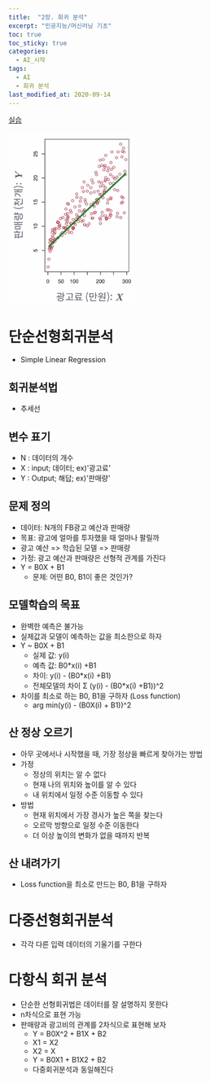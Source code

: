 ```yaml
---
title:  "2장. 회귀 분석"
excerpt: "인공지능/머신러닝 기초"
toc: true
toc_sticky: true
categories:
  - AI_시작
tags:
  - AI
  - 회귀 분석
last_modified_at: 2020-09-14
---
```


[실습](https://limjun92.github.io/ai_%EC%8B%9C%EC%9E%91_test/%EC%8B%A4%EC%8A%B5_2.-%ED%9A%8C%EA%B7%80-%EB%B6%84%EC%84%9D/)  
  
![광고](/assets/images/elice/광고.PNG)   
  
# 단순선형회귀분석

* Simple Linear Regression

## 회귀분석법

* 추세선

## 변수 표기

* N : 데이터의 개수
* X : input; 데이터; ex)'광고료'
* Y : Output; 해답; ex)'판매량'

## 문제 정의

* 데이터: N개의 FB광고 예산과 판매량
* 목표: 광고에 얼마를 투자했을 때 얼마나 팔릴까
* 광고 예산 => 학습된 모델 => 판매량
* 가정: 광고 예산과 판매량은 선형적 관계를 가진다
* Y = B0X + B1
  * 문제: 어떤 B0, B1이 좋은 것인가?

## 모델학습의 목표

* 완벽한 예측은 불가능
* 실제값과 모델이 예측하는 값을 최소한으로 하자
* Y ~ B0X + B1
  * 실제 값: y(i)
  * 예측 값: B0*x(i) +B1
  * 차이: y(i) - (B0*x(i) +B1)
  * 전체모델의 차이 Σ (y(i) - (B0*x(i) +B1))^2
* 차이를 최소로 하는 B0, B1을 구하자 (Loss function)
  * arg min(y(i) - (B0X(i) + B1))^2 

## 산 정상 오르기

* 아무 곳에서나 시작했을 때, 가장 정상을 빠르게 찾아가는 방법
* 가정
  * 정상의 위치는 알 수 없다
  * 현재 나의 위치와 높이를 알 수 있다
  * 내 위치에서 일정 수준 이동할 수 있다
* 방법
  * 현재 위치에서 가장 경사가 높은 쪽을 찾는다
  * 오르막 방향으로 일정 수준 이동한다
  * 더 이상 높이의 변화가 없을 때까지 반복

## 산 내려가기

* Loss function을 최소로 만드는 B0, B1을 구하자
# 다중선형회귀분석

* 각각 다른 입력 데이터의 기울기를 구한다

# 다항식 회귀 분석

* 단순한 선형회귀법은 데이터를 잘 설명하지 못한다
* n차식으로 표현 가능
* 판매량과 광고비의 관계를 2차식으로 표현해 보자
  * Y = B0X^2 + B1X + B2
  * X1 = X2
  * X2 = X
  * Y = B0X1 + B1X2 + B2
  * 다중회귀분석과 동일해진다
